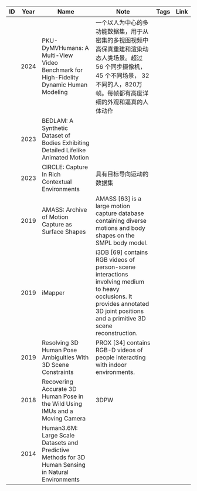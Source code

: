 |ID|Year|Name|Note|Tags|Link|
|---|---|---|---|---|---|
||2024|PKU-DyMVHumans: A Multi-View Video Benchmark for High-Fidelity Dynamic Human Modeling|一个以人为中心的多功能数据集，用于从密集的多视图视频中高保真重建和渲染动态人类场景。超过 56 个同步摄像机， 45 个不同场景， 32 不同的人，820万帧。每帧都有高度详细的外观和逼真的人体动作|
||2023|BEDLAM: A Synthetic Dataset of Bodies Exhibiting Detailed Lifelike Animated Motion|
||2023|CIRCLE: Capture In Rich Contextual Environments|具有目标导向运动的数据集|
||2019|AMASS: Archive of Motion Capture as Surface Shapes|AMASS [63] is a large motion capture database containing diverse motions and body shapes on the SMPL body model.
||2019|iMapper|i3DB [69] contains RGB videos of person-scene interactions involving medium to heavy occlusions. It provides annotated 3D joint positions and a primitive 3D scene reconstruction.|
||2019|Resolving 3D Human Pose Ambiguities With 3D Scene Constraints|PROX [34] contains RGB-D videos of people interacting with indoor environments.|
||2018|Recovering Accurate 3D Human Pose in the Wild Using IMUs and a Moving Camera|3DPW|
||2014|Human3.6M: Large Scale Datasets and Predictive Methods for 3D Human Sensing in Natural Environments|
